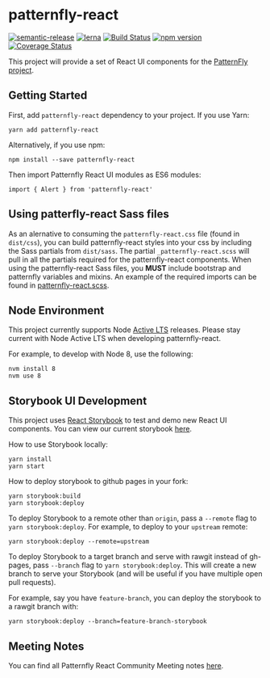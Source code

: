 # patternfly-react

[![semantic-release](https://img.shields.io/badge/%20%20%F0%9F%93%A6%F0%9F%9A%80-semantic--release-e10079.svg)](https://github.com/semantic-release/semantic-release)
[![lerna](https://img.shields.io/badge/maintained%20with-lerna-cc00ff.svg)](https://lernajs.io/)
[![Build Status](https://travis-ci.org/patternfly/patternfly-react.svg?branch=master)](https://travis-ci.org/patternfly/patternfly-react)
[![npm version](https://badge.fury.io/js/patternfly-react.svg)](https://badge.fury.io/js/patternfly-react)
[![Coverage Status](https://coveralls.io/repos/github/patternfly/patternfly-react/badge.svg?branch=master)](https://coveralls.io/github/patternfly/patternfly-react?branch=master)

This project will provide a set of React UI components for the [PatternFly project](https://patternfly.org).

## Getting Started

First, add `patternfly-react` dependency to your project. If you use Yarn:

```
yarn add patternfly-react
```

Alternatively, if you use npm:

```
npm install --save patternfly-react
```

Then import Patternfly React UI modules as ES6 modules:

```
import { Alert } from 'patternfly-react'
```

## Using patterfly-react Sass files

As an alernative to consuming the `patternfly-react.css` file (found in `dist/css`), you can build patternfly-react styles into your css by including the Sass partials from `dist/sass`. The partial `_patternfly-react.scss` will pull in all the partials required for the patternfly-react components. When using the patternfly-react Sass files, you **MUST** include bootstrap and patternfly variables and mixins. An example of the required imports can be found in [patternfly-react.scss](./packages/core/sass/patternfly-react.scss).

## Node Environment

This project currently supports Node [Active LTS](https://github.com/nodejs/Release#release-schedule) releases. Please stay current with Node Active LTS when developing patternfly-react.

For example, to develop with Node 8, use the following:

```
nvm install 8
nvm use 8
```

## Storybook UI Development

This project uses [React Storybook](https://storybook.js.org/) to test and demo new React UI components. You can view our current storybook [here](https://rawgit.com/patternfly/patternfly-react/gh-pages/index.html).

How to use Storybook locally:

```
yarn install
yarn start
```

How to deploy storybook to github pages in your fork:

```
yarn storybook:build
yarn storybook:deploy
```

To deploy Storybook to a remote other than `origin`, pass a `--remote` flag to `yarn storybook:deploy`.
For example, to deploy to your `upstream` remote:

```
yarn storybook:deploy --remote=upstream
```

To deploy Storybook to a target branch and serve with rawgit instead of gh-pages, pass `--branch` flag to `yarn storybook:deploy`. This will create a new branch to serve your Storybook (and will be useful if you have multiple open pull requests).

For example, say you have `feature-branch`, you can deploy the storybook to a rawgit branch with:

```
yarn storybook:deploy --branch=feature-branch-storybook
```

## Meeting Notes

You can find all Patternfly React Community Meeting notes [here](http://www.patternfly.org/community/monthly-community-meeting/).
